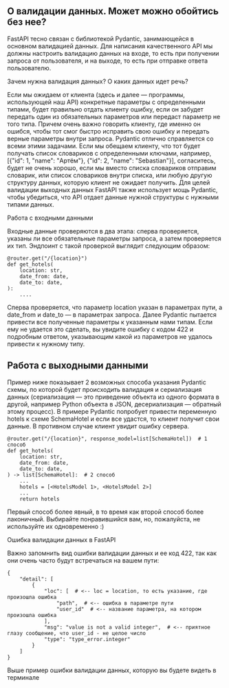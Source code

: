 ## О валидации данных. Может можно обойтись без нее?

FastAPI тесно связан с библиотекой Pydantic, занимающейся в основном валидацией данных. Для написания качественного API мы должны настроить валидацию данных на входе, то есть при получении запроса от пользователя, и на выходе, то есть при отправке ответа пользователю.

Зачем нужна валидация данных? О каких данных идет речь?

Если мы ожидаем от клиента (здесь и далее — программы, использующей наш API) конкретные параметры с определенными типами, будет правильно отдать клиенту ошибку, если он забудет передать один из обязательных параметров или передаст параметр не того типа. Причем очень важно говорить клиенту, где именно он ошибся, чтобы тот смог быстро исправить свою ошибку и передать верные параметры внутри запроса. Pydantic отлично справляется со всеми этими задачами.
Если мы обещаем клиенту, что тот будет получать список словариков с определенными ключами, например, [{"id": 1, "name": "Артём"}, {"id": 2, "name": "Sebastian"}], согласитесь, будет не очень хорошо, если мы вместо списка словариков отправим словарик, или список словариков внутри списка, или любую другую структуру данных, которую клиент не ожидает получить. Для целей валидации выходных данных FastAPI также использует мощь Pydantic, чтобы убедиться, что API отдает данные нужной структуры с нужными типами данных.

Работа с входными данными

Входные данные проверяются в два этапа: сперва проверяется, указаны ли все обязательные параметры запроса, а затем проверяется их тип. Эндпоинт с такой проверкой выглядит следующим образом:

```
@router.get("/{location}")
def get_hotels(
    location: str,
    date_from: date,
    date_to: date,
):
    ....
```

Сперва проверяется, что параметр location указан в параметрах пути, а date_from и date_to — в параметрах запроса. Далее Pydantic пытается привести все полученные параметры к указанным нами типам. Если ему не удается это сделать, вы увидите ошибку с кодом 422 и подробным ответом, указывающим какой из параметров не удалось привести к нужному типу.

## Работа с выходными данными

Пример ниже показывает 2 возможных способа указания Pydantic схемы, по которой будет происходить валидация и сериализация данных (сериализация — это приведение объекта из одного формата в другой, например Python объекта в JSON, десериализация — обратный этому процесс). В примере Pydantic попробует привести переменную hotels к схеме SchemaHotel и если все удастся, то клиент получит свои данные. В противном случае клиент увидит ошибку сервера.

```
@router.get("/{location}", response_model=list[SchemaHotel])  # 1 способ
def get_hotels(
    location: str,
    date_from: date,
    date_to: date,
) -> list[SchemaHotel]:  # 2 способ
    ...
    hotels = [<HotelsModel 1>, <HotelsModel 2>]
    ...
    return hotels
```

Первый способ более явный, в то время как второй способ более лаконичный. Выбирайте понравившийся вам, но, пожалуйста, не используйте их одновременно :)

Ошибка валидации данных в FastAPI

Важно запомнить вид ошибки валидации данных и ее код 422, так как они очень часто будут встречаться на вашем пути:
```
{
    "detail": [
        {
            "loc": [  # <-- loc = location, то есть указание, где произошла ошибка
                "path",  # <-- ошибка в параметре пути
                "user_id"  # <-- название параметра, на котором произошла ошибка
            ],
            "msg": "value is not a valid integer",  # <-- приятное глазу сообщение, что user_id - не целое число
            "type": "type_error.integer"
        }
    ]
}
```
Выше пример ошибки валидации данных, которую вы будете видеть в терминале